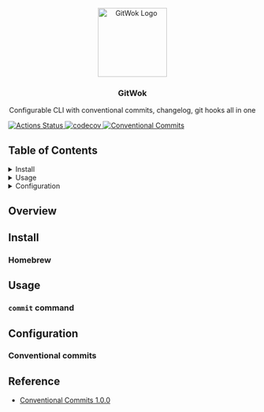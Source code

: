 <p align="center">
  <img alt="GitWok Logo" src="" width="140" height="140" />
  <h3 align="center">GitWok</h3>
  <p align="center">Configurable CLI with conventional commits, changelog, git hooks all in one</p>
</p>

<p>
  <a href="https://github.com/Roytangrb/gitwok/actions">
    <img alt="Actions Status" src="https://github.com/Roytangrb/gitwok/workflows/Go/badge.svg" />
  </a>
  <a href="https://codecov.io/gh/Roytangrb/gitwok">
    <img alt="codecov" src="https://codecov.io/gh/Roytangrb/gitwok/branch/main/graph/badge.svg" />
  </a>
  <a href="https://conventionalcommits.org">
    <img alt="Conventional Commits" src="https://img.shields.io/badge/Conventional%20Commits-1.0.0-yellow.svg" />
  </a>
</p>

## Table of Contents
<details>
<summary>Install</summary>

- [Homebrew](#homebrew)

</details>

<details>
<summary>Usage</summary>

- [`commit` command](#commit-command)

</details>

<details>
<summary>Configuration</summary>

- [Conventional commits](#conventional-commits)

</details>

## Overview

## Install

### Homebrew

## Usage

### `commit` command

## Configuration

### Conventional commits

## Reference
* [Conventional Commits 1.0.0](https://www.conventionalcommits.org/en/v1.0.0/)